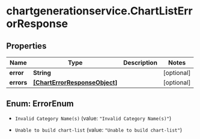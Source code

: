 # chartgenerationservice.ChartListErrorResponse

## Properties

Name | Type | Description | Notes
------------ | ------------- | ------------- | -------------
**error** | **String** |  | [optional] 
**errors** | [**[ChartErrorResponseObject]**](ChartErrorResponseObject.md) |  | [optional] 



## Enum: ErrorEnum


* `Invalid Category Name(s)` (value: `"Invalid Category Name(s)"`)

* `Unable to build chart-list` (value: `"Unable to build chart-list"`)




